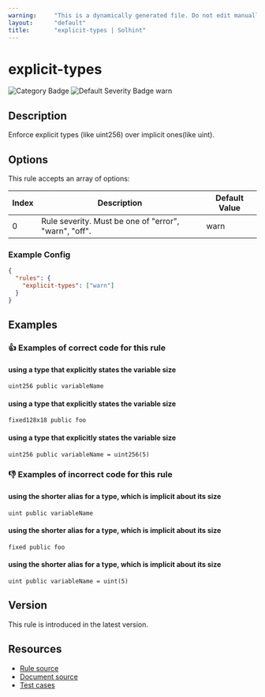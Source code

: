```yaml
---
warning:     "This is a dynamically generated file. Do not edit manually."
layout:      "default"
title:       "explicit-types | Solhint"
---
```


# explicit-types
![Category Badge](https://img.shields.io/badge/-Best%20Practise%20Rules-informational)
![Default Severity Badge warn](https://img.shields.io/badge/Default%20Severity-warn-yellow)

## Description
Enforce explicit types (like uint256) over implicit ones(like uint).

## Options
This rule accepts an array of options:

| Index | Description                                           | Default Value |
| ----- | ----------------------------------------------------- | ------------- |
| 0     | Rule severity. Must be one of "error", "warn", "off". | warn          |


### Example Config
```json
{
  "rules": {
    "explicit-types": ["warn"]
  }
}
```


## Examples
### 👍 Examples of **correct** code for this rule

#### using a type that explicitly states the variable size

```solidity
uint256 public variableName
```

#### using a type that explicitly states the variable size

```solidity
fixed128x18 public foo
```

#### using a type that explicitly states the variable size

```solidity
uint256 public variableName = uint256(5)
```

### 👎 Examples of **incorrect** code for this rule

#### using the shorter alias for a type, which is implicit about its size

```solidity
uint public variableName
```

#### using the shorter alias for a type, which is implicit about its size

```solidity
fixed public foo
```

#### using the shorter alias for a type, which is implicit about its size

```solidity
uint public variableName = uint(5)
```

## Version
This rule is introduced in the latest version.

## Resources
- [Rule source](https://github.com/solhint-community/solhint-community/tree/master/lib/rules/best-practises/explicit-types.js)
- [Document source](https://github.com/solhint-community/solhint-community/tree/master/docs/rules/best-practises/explicit-types.md)
- [Test cases](https://github.com/solhint-community/solhint-community/tree/master/test/rules/best-practises/explicit-types.js)
